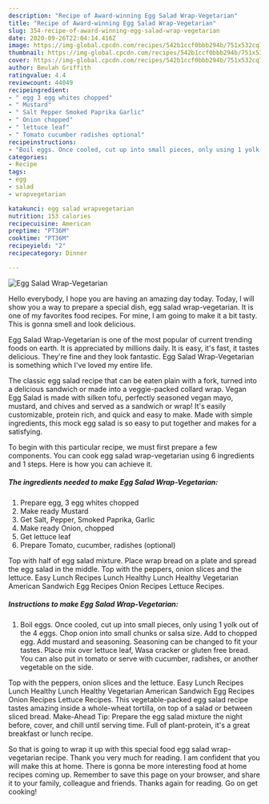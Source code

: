 ```yaml
---
description: "Recipe of Award-winning Egg Salad Wrap-Vegetarian"
title: "Recipe of Award-winning Egg Salad Wrap-Vegetarian"
slug: 354-recipe-of-award-winning-egg-salad-wrap-vegetarian
date: 2020-09-26T22:04:14.416Z
image: https://img-global.cpcdn.com/recipes/542b1ccf0bbb294b/751x532cq70/egg-salad-wrap-vegetarian-recipe-main-photo.jpg
thumbnail: https://img-global.cpcdn.com/recipes/542b1ccf0bbb294b/751x532cq70/egg-salad-wrap-vegetarian-recipe-main-photo.jpg
cover: https://img-global.cpcdn.com/recipes/542b1ccf0bbb294b/751x532cq70/egg-salad-wrap-vegetarian-recipe-main-photo.jpg
author: Beulah Griffith
ratingvalue: 4.4
reviewcount: 44049
recipeingredient:
- " egg 3 egg whites chopped"
- " Mustard"
- " Salt Pepper Smoked Paprika Garlic"
- " Onion chopped"
- " lettuce leaf"
- " Tomato cucumber radishes optional"
recipeinstructions:
- "Boil eggs. Once cooled, cut up into small pieces, only using 1 yolk out of the 4 eggs. Chop onion into small chunks or salsa size. Add to chopped egg. Add mustard and seasoning. Seasoning can be changed to fit your tastes. Place mix over lettuce leaf, Wasa cracker or gluten free bread. You can also put in tomato or serve with cucumber, radishes, or another vegetable on the side."
categories:
- Recipe
tags:
- egg
- salad
- wrapvegetarian

katakunci: egg salad wrapvegetarian 
nutrition: 153 calories
recipecuisine: American
preptime: "PT36M"
cooktime: "PT36M"
recipeyield: "2"
recipecategory: Dinner

---
```



![Egg Salad Wrap-Vegetarian](https://img-global.cpcdn.com/recipes/542b1ccf0bbb294b/751x532cq70/egg-salad-wrap-vegetarian-recipe-main-photo.jpg)

Hello everybody, I hope you are having an amazing day today. Today, I will show you a way to prepare a special dish, egg salad wrap-vegetarian. It is one of my favorites food recipes. For mine, I am going to make it a bit tasty. This is gonna smell and look delicious.

Egg Salad Wrap-Vegetarian is one of the most popular of current trending foods on earth. It is appreciated by millions daily. It is easy, it's fast, it tastes delicious. They're fine and they look fantastic. Egg Salad Wrap-Vegetarian is something which I've loved my entire life.

The classic egg salad recipe that can be eaten plain with a fork, turned into a delicious sandwich or made into a veggie-packed collard wrap. Vegan Egg Salad is made with silken tofu, perfectly seasoned vegan mayo, mustard, and chives and served as a sandwich or wrap! It&#39;s easily customizable, protein rich, and quick and easy to make. Made with simple ingredients, this mock egg salad is so easy to put together and makes for a satisfying.


To begin with this particular recipe, we must first prepare a few components. You can cook egg salad wrap-vegetarian using 6 ingredients and 1 steps. Here is how you can achieve it.

<!--inarticleads1-->

##### The ingredients needed to make Egg Salad Wrap-Vegetarian:

1. Prepare  egg, 3 egg whites chopped
1. Make ready  Mustard
1. Get  Salt, Pepper, Smoked Paprika, Garlic
1. Make ready  Onion, chopped
1. Get  lettuce leaf
1. Prepare  Tomato, cucumber, radishes (optional)


Top with half of egg salad mixture. Place wrap bread on a plate and spread the egg salad in the middle. Top with the peppers, onion slices and the lettuce. Easy Lunch Recipes Lunch Healthy Lunch Healthy Vegetarian American Sandwich Egg Recipes Onion Recipes Lettuce Recipes. 

<!--inarticleads2-->

##### Instructions to make Egg Salad Wrap-Vegetarian:

1. Boil eggs. Once cooled, cut up into small pieces, only using 1 yolk out of the 4 eggs. Chop onion into small chunks or salsa size. Add to chopped egg. Add mustard and seasoning. Seasoning can be changed to fit your tastes. Place mix over lettuce leaf, Wasa cracker or gluten free bread. You can also put in tomato or serve with cucumber, radishes, or another vegetable on the side.


Top with the peppers, onion slices and the lettuce. Easy Lunch Recipes Lunch Healthy Lunch Healthy Vegetarian American Sandwich Egg Recipes Onion Recipes Lettuce Recipes. This vegetable-packed egg salad recipe tastes amazing inside a whole-wheat tortilla, on top of a salad or between sliced bread. Make-Ahead Tip: Prepare the egg salad mixture the night before, cover, and chill until serving time. Full of plant-protein, it&#39;s a great breakfast or lunch recipe. 

So that is going to wrap it up with this special food egg salad wrap-vegetarian recipe. Thank you very much for reading. I am confident that you will make this at home. There is gonna be more interesting food at home recipes coming up. Remember to save this page on your browser, and share it to your family, colleague and friends. Thanks again for reading. Go on get cooking!
